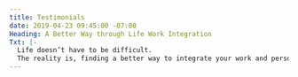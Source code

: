 ```yaml
---
title: Testimonials
date: 2019-04-23 09:45:00 -07:00
Heading: A Better Way through Life Work Integration
Txt: |-
  Life doesn’t have to be difficult.
  The reality is, finding a better way to integrate your work and personal life is absolutely achievable.
---
```



